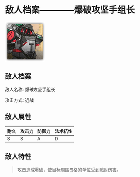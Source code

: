 # 敌人档案————爆破攻坚手组长

![爆破攻坚手组长](./eneIcons/爆破攻坚手组长.png)

## 敌人档案

敌人名称: 爆破攻坚手组长

攻击方式: 近战

## 敌人属性

| 耐久      | 攻击力  | 防御力 | 法术抗性 |
|---------|------|-----|------|
| S | S | A | D |

## 敌人特性
> 攻击造成爆破，使目标周围四格的单位受到溅射伤害。
